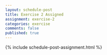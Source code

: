 ```yaml
---
layout: schedule-post
title: Exercise 2 Assigned
assignment: exercise-2
categories: exercise
comments: false
published: true
---
```

{% include schedule-post-assignment.html %}